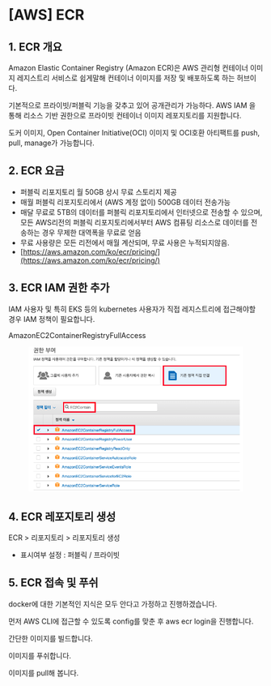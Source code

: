 # \[AWS] ECR

## 1. ECR 개요

Amazon Elastic Container Registry (Amazon ECR)은 AWS 관리형 컨테이너 이미지 레지스트리 서비스로 쉽게말해 컨테이너 이미지를 저장 및 배포하도록 하는 허브이다.

기본적으로 프라이빗/퍼블릭 기능을 갖추고 있어 공개관리가 가능하다. AWS IAM 을 통해 리소스 기반 권한으로 프라이빗 컨테이너 이미지 레포지토리를 지원합니다.&#x20;

도커 이미지, Open Container Initiative(OCI) 이미지 및 OCI호환 아티팩트를 push, pull, manage가 가능합니다.



## 2. ECR 요금

* 퍼블릭 리포지토리 월 50GB 상시 무료 스토리지 제공
* 매월 퍼블릭 리포지토리에서 (AWS 계정 없이) 500GB 데이터 전송가능
* 매달 무료로 5TB의 데이터를 퍼블릭 리포지토리에서 인터넷으로 전송할 수 있으며, 모든 AWS리전의 퍼블릭 리포지토리에서부터 AWS 컴퓨팅 리소스로 데이터를 전송하는 경우 무제한 대역폭을 무료로 얻음
* 무료 사용량은 모든 리전에서 매월 계산되며, 무료 사용은 누적되지않음.
* [https://aws.amazon.com/ko/ecr/pricing/](https://aws.amazon.com/ko/ecr/pricing/)



## 3. ECR IAM 권한 추가

IAM 사용자 및 특히 EKS 등의 kubernetes 사용자가 직접 레지스트리에 접근해야할 경우 IAM 정책이 필요합니다.

AmazonEC2ContainerRegistryFullAccess

<figure><img src="../../../.gitbook/assets/스크린샷 2022-11-23 오후 5.37.37.png" alt=""><figcaption></figcaption></figure>



## 4. ECR 레포지토리 생성

ECR > 리포지토리 > 리포지토리 생성

* 표시여부 설정 : 퍼블릭 / 프라이빗



## 5. ECR 접속 및 푸쉬

docker에 대한 기본적인 지식은 모두 안다고 가정하고 진행하겠습니다.



먼저 AWS CLI에 접근할 수 있도록 config를 맞춘 후 aws ecr login을 진행합니다.



간단한 이미지를 빌드합니다.



이미지를 푸쉬합니다.



이미지를 pull해 봅니다.


